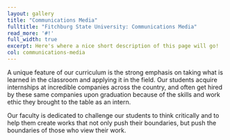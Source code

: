 ```yaml
---
layout: gallery
title: "Communications Media"
fulltitle: "Fitchburg State University: Communications Media"
read_more: '#!'
full_width: true
excerpt: Here's where a nice short description of this page will go!
col: communications-media
---
```


A unique feature of our curriculum is the strong emphasis on taking what is learned in the classroom and applying it in the field. Our students acquire internships at incredible companies across the country, and often get hired by these same companies upon graduation because of the skills and work ethic they brought to the table as an intern.

Our faculty is dedicated to challenge our students to think critically and to help them create works that not only push their boundaries, but push the boundaries of those who view their work.